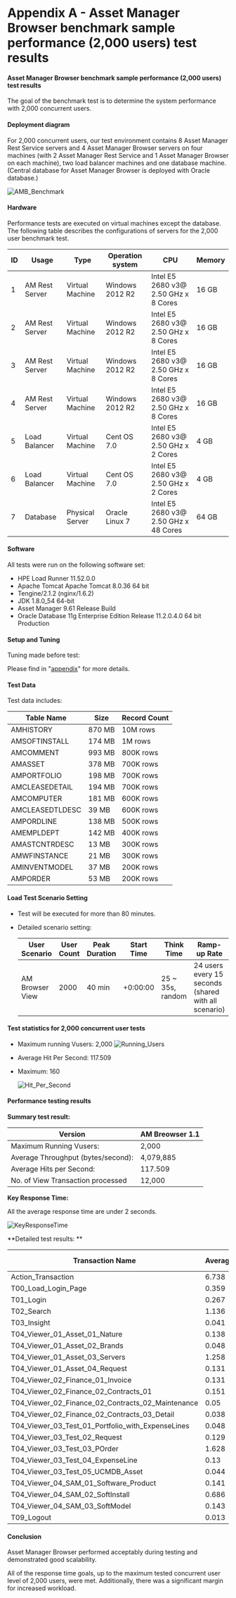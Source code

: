 # Appendix A - Asset Manager Browser benchmark sample performance (2,000 users) test results

#### Asset Manager Browser benchmark sample performance (2,000 users) test results
The goal of the benchmark test is to determine the system performance with 2,000 concurrent users.

#### Deployment diagram
For 2,000 concurrent users, our test environment contains 8 Asset Manager Rest Service servers and 4 Asset Manager Browser servers on four machines (with 2 Asset Manager Rest Service and 1 Asset Manager Browser on each machine), two load balancer machines and one database machine.
(Central database for Asset Manager Browser is deployed with Oracle database.)

![AMB_Benchmark](../img/sizing/AMB_1.1_2000_BM.png)

#### Hardware
Performance tests are executed on virtual machines except the database.
The following table describes the configurations of servers for the 2,000 user benchmark test.

| ID | Usage                                                            | Type             | Operation system | CPU                                   | Memory |
|----|------------------------------------------------------------------|------------------|------------------|---------------------------------------|--------|
| 1  | AM Rest Server                                                   | Virtual Machine  | Windows 2012 R2  | Intel E5 2680 v3@ 2.50 GHz x 8 Cores  | 16 GB  |
| 2  | AM Rest Server                                                   | Virtual Machine  | Windows 2012 R2  | Intel E5 2680 v3@ 2.50 GHz x 8 Cores  | 16 GB  |
| 3  | AM Rest Server                                                   | Virtual Machine  | Windows 2012 R2  | Intel E5 2680 v3@ 2.50 GHz x 8 Cores  | 16 GB  |
| 4  | AM Rest Server                                                   | Virtual Machine  | Windows 2012 R2  | Intel E5 2680 v3@ 2.50 GHz x 8 Cores  | 16 GB  |
| 5  | Load Balancer                                                    | Virtual Machine  | Cent OS 7.0      | Intel E5 2680 v3@ 2.50 GHz x 2 Cores  | 4 GB   |
| 6  | Load Balancer                                                    | Virtual Machine  | Cent OS 7.0      | Intel E5 2680 v3@ 2.50 GHz x 2 Cores  | 4 GB   |
| 7  | Database                                                         | Physical Server  | Oracle Linux 7   | Intel E5 2680 v3@ 2.50 GHz x 48 Cores | 64 GB  |



#### Software
All tests were run on the following software set:

* HPE Load Runner 11.52.0.0
* Apache Tomcat Apache Tomcat 8.0.36 64 bit
* Tengine/2.1.2 (nginx/1.6.2)
* JDK 1.8.0_54 64-bit
* Asset Manager 9.61 Release Build
* Oracle Database 11g Enterprise Edition Release 11.2.0.4.0 64 bit Production


#### Setup and Tuning
Tuning made before test:

Please find in "[appendix](appendix_c.md)" for more details.


#### Test Data
Test data includes:

| Table Name      | Size   | Record Count |
|-----------------|--------|--------------|
| AMHISTORY       | 870 MB | 10M rows     |
| AMSOFTINSTALL   | 174 MB | 1M rows      |
| AMCOMMENT       | 993 MB | 800K rows    |
| AMASSET         | 378 MB | 700K rows    |
| AMPORTFOLIO     | 198 MB | 700K rows    |
| AMCLEASEDETAIL  | 194 MB | 700K rows    |
| AMCOMPUTER      | 181 MB | 600K rows    |
| AMCLEASEDTLDESC | 39  MB | 600K rows    |
| AMPORDLINE      | 138 MB | 500K rows    |
| AMEMPLDEPT      | 142 MB | 400K rows    |
| AMASTCNTRDESC   | 13  MB | 300K rows    |
| AMWFINSTANCE    | 21  MB | 300K rows    |
| AMINVENTMODEL   | 37  MB | 200K rows    |
| AMPORDER        | 53  MB | 200K rows    |



#### Load Test Scenario Setting
- Test will be executed for more than 80 minutes.
- Detailed scenario setting:

    |    User Scenario    |    User Count    |    Peak   Duration    |    Start Time    |    Think   Time        |    Ramp-up Rate                                            |
    |---------------------|------------------|-----------------------|------------------|------------------------|------------------------------------------------------------|
    | AM Browser View     |    2000          |    40 min             |    +0:00:00      |    25 ~ 35s, random    |    24 users every 15 seconds (shared with all scenario)    |


#### Test statistics for 2,000 concurrent user tests
- Maximum running Vusers:  2,000
    ![Running_Users](../img/sizing/2ku_Running_Users.png)

- Average Hit Per Second: 117.509
- Maximum: 160

    ![Hit_Per_Second](../img/sizing/2ku_HPS.png)



#### Performance testing results 
**Summary test result:**

|    Version                                                  | AM Breowser 1.1 |
|-------------------------------------------------------------|-----------------|
|    Maximum Running Vusers:                                  |    2,000        |
|    Average Throughput   (bytes/second):                     |    4,079,885    |
|    Average Hits per Second:                                 |    117.509      |
|    No. of View Transaction processed                        |    12,000       |

**Key Response Time:**

All the average response time are under 2 seconds.

![KeyResponseTime](../img/sizing/2ku_ResponseTime_Graph.png)


**Detailed test results: **

| Transaction Name                                  | Average | 90 Percent | Pass   | Fail |
|---------------------------------------------------|---------|------------|--------|------|
| Action_Transaction                                | 6.738   | 7.648      | 12,000 | 0    |
| T00_Load_Login_Page                               | 0.359   | 0.399      | 12,000 | 0    |
| T01_Login                                         | 0.267   | 0.332      | 12,000 | 0    |
| T02_Search                                        | 1.136   | 1.477      | 12,000 | 0    |
| T03_Insight                                       | 0.041   | 0.053      | 12,000 | 0    |
| T04_Viewer_01_Asset_01_Nature                     | 0.138   | 0.174      | 12,000 | 0    |
| T04_Viewer_01_Asset_02_Brands                     | 0.048   | 0.062      | 12,000 | 0    |
| T04_Viewer_01_Asset_03_Servers                    | 1.258   | 1.328      | 12,000 | 0    |
| T04_Viewer_01_Asset_04_Request                    | 0.131   | 0.168      | 12,000 | 0    |
| T04_Viewer_02_Finance_01_Invoice                  | 0.131   | 0.168      | 12,000 | 0    |
| T04_Viewer_02_Finance_02_Contracts_01             | 0.151   | 0.188      | 12,000 | 0    |
| T04_Viewer_02_Finance_02_Contracts_02_Maintenance | 0.05    | 0.062      | 12,000 | 0    |
| T04_Viewer_02_Finance_02_Contracts_03_Detail      | 0.038   | 0.048      | 12,000 | 0    |
| T04_Viewer_03_Test_01_Portfolio_with_ExpenseLines | 0.048   | 0.059      | 12,000 | 0    |
| T04_Viewer_03_Test_02_Request                     | 0.129   | 0.167      | 12,000 | 0    |
| T04_Viewer_03_Test_03_POrder                      | 1.628   | 1.75       | 12,000 | 0    |
| T04_Viewer_03_Test_04_ExpenseLine                 | 0.13    | 0.166      | 12,000 | 0    |
| T04_Viewer_03_Test_05_UCMDB_Asset                 | 0.044   | 0.057      | 12,000 | 0    |
| T04_Viewer_04_SAM_01_Software_Product             | 0.141   | 0.181      | 12,000 | 0    |
| T04_Viewer_04_SAM_02_SoftInstall                  | 0.686   | 0.751      | 12,000 | 0    |
| T04_Viewer_04_SAM_03_SoftModel                    | 0.143   | 0.182      | 12,000 | 0    |
| T09_Logout                                        | 0.013   | 0.015      | 12,000 | 0    |



#### Conclusion
Asset Manager Browser performed acceptably during testing and demonstrated good scalability. 

All of the response time goals, up to the maximum tested concurrent user level of 2,000 users, were met.
Additionally, there was a significant margin for increased workload. 
